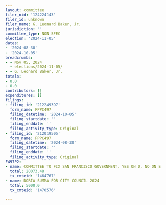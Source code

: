 ```yaml
---
layout: committee
filer_nid: '124224143'
filer_id: unknown
filer_name: G. Leonard Baker, Jr.
jurisdiction: ''
committee_type: NON SFEC
election: '2024-11-05'
dates:
- '2024-08-30'
- '2024-10-05'
breadcrumbs:
- - Nov 05, 2024
  - elections/2024-11-05/
- - G. Leonard Baker, Jr.
totals:
- 0.0
- 0.0
contributors: []
expenditures: []
filings:
- filing_id: '212249397'
  form_name: FPPC497
  filing_datetime: '2024-10-05'
  filing_startdate: ''
  filing_enddate: ''
  filing_activity_type: Original
- filing_id: '212019505'
  form_name: FPPC497
  filing_datetime: '2024-08-30'
  filing_startdate: ''
  filing_enddate: ''
  filing_activity_type: Original
F497P2:
- name: COMMITTEE TO FIX SAN FRANCISCO GOVERNMENT, YES ON D, NO ON E
  total: 20073.48
  tx_cmteid: '1464767'
- name: DORIA SUMMA FOR CITY COUNCIL 2024
  total: 5000.0
  tx_cmteid: '1470576'

---
```


